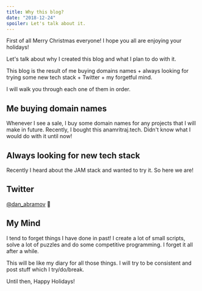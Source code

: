 ```yaml
---
title: Why this blog?
date: "2018-12-24"
spoiler: Let's talk about it.
---
```


First of all Merry Christmas everyone! I hope you all are enjoying your holidays!

Let's talk about why I created this blog and what I plan to do with it.

This blog is the result of me buying domains names + always looking for trying some new tech stack + Twitter + my forgetful mind.

I will walk you through each one of them in order.

## Me buying domain names

Whenever I see a sale, I buy some domain names for any projects that I will make in future. Recently, I bought this anamritraj.tech. Didn't know what I would do with it until now!

## Always looking for new tech stack
Recently I heard about the JAM stack and wanted to try it. So here we are!

## Twitter

[@dan_abramov](https://twitter.com/dan_abramov) 🙌

## My Mind

I tend to forget things I have done in past! I create a lot of small scripts, solve a lot of puzzles and do some competitive programming. I forget it all after a while.

This will be like my diary for all those things. I will try to be consistent and post stuff which I try/do/break.

Until then, Happy Holidays!